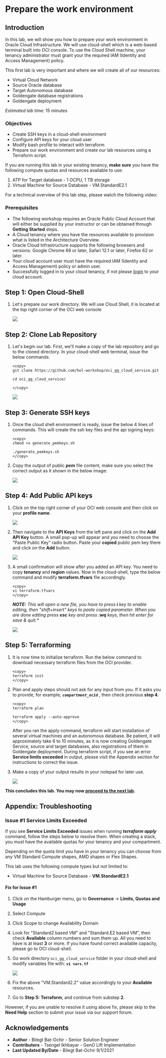 # Prepare the work environment

## Introduction

In this lab, we will show you how to prepare your work environment in Oracle Cloud Infrastructure. We will use cloud-shell which is a web-based terminal built into OCI console. To use the Cloud Shell machine, your tenancy administrator must grant your the required IAM (Identity and Access Management) policy.

This first lab is very important and where we will create all of our resources:

- Virtual Cloud Network
- Source Oracle database
- Target Autonomous database
- Goldengate database registrations
- Goldengate deployment

*Estimated lab time*: 15 minutes

### Objectives

-   Create SSH keys in a cloud-shell environment
-   Configure API keys for your cloud user
-	Modify bash profile to interact with terraform 
-   Prepare our work environment and create our lab resources using a Terraform script.

If you are running this lab in your existing tenancy, **make sure** you have the following compute quotas and resources available to use:

1. ATP for Target database - 1 OCPU, 1 TB storage
2. Virtual Machine for Source Database - VM.StandardE2.1

For a technical overview of this lab step, please watch the following video:

### Prerequisites

* The following workshop requires an Oracle Public Cloud Account that will either be supplied by your instructor or can be obtained through **Getting Started** steps.
* A Cloud tenancy where you have the resources available to provision what is listed in the Architecture Overview.
* Oracle Cloud Infrastructure supports the following browsers and versions: Google Chrome 69 or later, Safari 12.1 or later, Firefox 62 or later.
* Your cloud account user must have the required IAM (Identity and Access Management) policy or admin user.
* Successfully logged in to your cloud tenancy, if not please [login](https://www.oracle.com/cloud/sign-in.html) to your cloud account.

## **Step 1**: Open Cloud-Shell

1. Let's prepare our work directory. We will use Cloud Shell, it is located at the top right corner of the OCI web console

	![](/images/0.Prep_0.PNG)

## **Step 2**: Clone Lab Repository

1. Let's begin our lab. First, we'll make a copy of the lab repository and go to the cloned directory. In your cloud-shell web terminal, issue the below commands.

	```
	<copy>
	git clone https://github.com/hol-workshop/oci_gg_cloud_service.git

	cd oci_gg_cloud_service/

	</copy>
	```

	![](/images/1.Git.PNG)

## **Step 3**: Generate SSH keys 

1. Once the cloud shell environment is ready, issue the below 4 lines of commands. This will create the ssh key files and the api signing keys:

	```
	<copy>
	chmod +x generate_pemkeys.sh

	./generate_pemkeys.sh
	</copy>
	```

2. Copy the output of public _**pem**_ file content, make sure you select the correct output as it shown in the below image:

	![](/images/0.Prep_1.PNG)

## **Step 4**: Add Public API keys

1. Click on the top right corner of your OCI web console and then click on your **profile name**. 

	![](/images/0.Prep_1-1.png)

2. Then navigate to the **API Keys** from the left pane and click on the **Add API Key** button. A small pop-up will appear and you need to choose the "Paste Public Key" radio button. Paste your **copied** public pem key there and click on the **Add** button.

	![](/images/0.Prep_2.PNG)

2. A small confirmation will show after you added an API key. You need to copy **tenancy** and **region** values. Now in the cloud-shell, type the below command and modify **terraform.tfvars** file accordingly.

	```
	<copy>
	vi terraform.tfvars
	</copy>
	```

	_**NOTE:** This will open a new file, you have to press **i** key to enable editing, then "shift+insert" keys to paste copied parameter. When you are done editing press **esc** key and press **:wq** keys, then hit enter for save & quit.*_

	![](/images/0.Prep_3.PNG)

## **Step 5**: Terraforming

1. It is now time to initialize terraform. Run the below command to download necessary terraform files from the OCI provider.

	```
	<copy>
	terraform init
	</copy>
	```

2. Plan and apply steps should not ask for any input from you. If it asks you to provide, for example; _**`compartment_ocid`**_ , then check previous **step 4**.

	```
	<copy>
	terraform plan

	terraform apply --auto-approve
	</copy>
	```
	
	After you ran the apply command, terraform will start installation of several virtual machines and an autonomous database. Be patient, it will approximately take 6 to 10 minutes, as it is now creating Goldengate Service, source and target databases, also registrations of them in Goldengate deployment. During terraform script, if you see an error **Service limits exceeded** in output, please visit the Appendix section for instructions to correct the issue.
	
3. Make a copy of your output results in your notepad for later use.

	![](/images/1.git_1.PNG)


**This concludes this lab. You may now [proceed to the next lab](#next).**

## **Appendix**: Troubleshooting

###	Issue #1 Service Limits Exceeded
	
If you see **Service Limits Exceeded** issues when running _**terraform apply**_ command, follow the steps below to resolve them.
When creating a stack, you must have the available quotas for your tenancy and your compartment. 

Depending on the quota limit you have in your tenancy you can choose from any VM Standard Compute shapes, AMD shapes or Flex Shapes. 

This lab uses the following compute types but not limited to:

- Virtual Machine for Source Database - **VM.StandardE2.1**

#### Fix for Issue #1

1. Click on the Hamburger menu, go to **Governance** -> **Limits, Quotas and Usage**
2. Select Compute
3. Click Scope to change Availability Domain
4. Look for "Standard2 based VM" and "Standard.E2 based VM", then check **Available** column numbers and sum  them up. All you need to have is at least **3** or more. If you have found correct available capacity, please go to OCI cloud-shell.
5. Go  work directory `oci_gg_cloud_service` folder in your cloud-shell and modify variables file with: **`vi vars.tf`**

	![](/images/fix_1.png)

6. Fix the above "VM.Standard2.2" value accordingly to your **Available** resources.
7. Go to **Step 5: Terraform**, and continue from substep **2**.
	
However, if you are unable to resolve it using above fix, please skip to the **Need Help** section to submit your issue via our support forum.

## Acknowledgements

* **Author** - Bilegt Bat-Ochir - Senior Solution Engineer
* **Contributors** - Tsengel Ikhbayar - GenO Lift Implementation
* **Last Updated By/Date** - Bilegt Bat-Ochir 9/1/2021